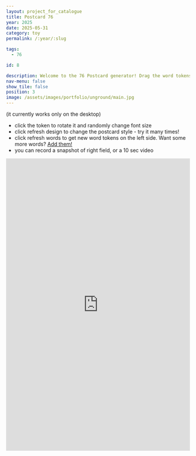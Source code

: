 ```yaml
---
layout: project_for_catalogue
title: Postcard 76
year: 2025
date: 2025-05-31
category: toy
permalink: /:year/:slug

tags:
  - 76

id: 8

description: Welcome to the 76 Postcard generator! Drag the word tokens you like from left to right field, and make your own word combination.
nav-menu: false
show_tile: false
position: 3
image: /assets/images/portfolio/unground/main.jpg
---
```


(it currently works only on the desktop)
- click the token to rotate it and randomly change font size
- click refresh design to change the postcard style - try it many times!
- click refresh words to get new word tokens on the left side. Want some more words? [Add them!](https://docs.google.com/spreadsheets/d/1unpl1svST14ytiaSq0cAIljocztxb_P8dgYK99xs48k/edit?gid=0#gid=0)
- you can record a snapshot of right field, or a 10 sec video

<iframe  src="https://editor.p5js.org/davinel000/full/T3-ax7ktl"
         loading="lazy"
         allow="fullscreen"
         style="border:0;
                width:100%;
                height:calc(100vh - 64px);   
                max-height:800px;            
                display:block"></iframe>